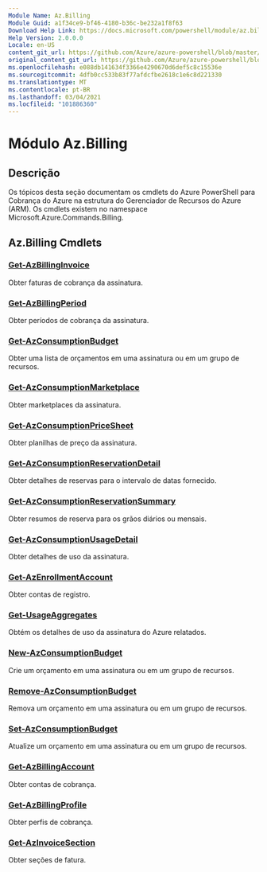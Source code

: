 ```yaml
---
Module Name: Az.Billing
Module Guid: a1f34ce9-bf46-4180-b36c-be232a1f8f63
Download Help Link: https://docs.microsoft.com/powershell/module/az.billing
Help Version: 2.0.0.0
Locale: en-US
content_git_url: https://github.com/Azure/azure-powershell/blob/master/src/Billing/Billing/help/Az.Billing.md
original_content_git_url: https://github.com/Azure/azure-powershell/blob/master/src/Billing/Billing/help/Az.Billing.md
ms.openlocfilehash: e088db141634f3366e4290670d6def5c8c15536e
ms.sourcegitcommit: 4dfb0cc533b83f77afdcfbe2618c1e6c8d221330
ms.translationtype: MT
ms.contentlocale: pt-BR
ms.lasthandoff: 03/04/2021
ms.locfileid: "101886360"
---
```

# Módulo Az.Billing
## Descrição
Os tópicos desta seção documentam os cmdlets do Azure PowerShell para Cobrança do Azure na estrutura do Gerenciador de Recursos do Azure (ARM). Os cmdlets existem no namespace Microsoft.Azure.Commands.Billing.

## Az.Billing Cmdlets
### [Get-AzBillingInvoice](Get-AzBillingInvoice.md)
Obter faturas de cobrança da assinatura.

### [Get-AzBillingPeriod](Get-AzBillingPeriod.md)
Obter períodos de cobrança da assinatura.

### [Get-AzConsumptionBudget](Get-AzConsumptionBudget.md)
Obter uma lista de orçamentos em uma assinatura ou em um grupo de recursos.

### [Get-AzConsumptionMarketplace](Get-AzConsumptionMarketplace.md)
Obter marketplaces da assinatura.

### [Get-AzConsumptionPriceSheet](Get-AzConsumptionPriceSheet.md)
Obter planilhas de preço da assinatura.

### [Get-AzConsumptionReservationDetail](Get-AzConsumptionReservationDetail.md)
Obter detalhes de reservas para o intervalo de datas fornecido.

### [Get-AzConsumptionReservationSummary](Get-AzConsumptionReservationSummary.md)
Obter resumos de reserva para os grãos diários ou mensais.

### [Get-AzConsumptionUsageDetail](Get-AzConsumptionUsageDetail.md)
Obter detalhes de uso da assinatura.

### [Get-AzEnrollmentAccount](Get-AzEnrollmentAccount.md)
Obter contas de registro.

### [Get-UsageAggregates](Get-UsageAggregates.md)
Obtém os detalhes de uso da assinatura do Azure relatados.

### [New-AzConsumptionBudget](New-AzConsumptionBudget.md)
Crie um orçamento em uma assinatura ou em um grupo de recursos.

### [Remove-AzConsumptionBudget](Remove-AzConsumptionBudget.md)
Remova um orçamento em uma assinatura ou em um grupo de recursos.

### [Set-AzConsumptionBudget](Set-AzConsumptionBudget.md)
Atualize um orçamento em uma assinatura ou em um grupo de recursos.

### [Get-AzBillingAccount](Get-AzBillingAccount.md)
Obter contas de cobrança.

### [Get-AzBillingProfile](Get-AzBillingProfile.md)
Obter perfis de cobrança.

### [Get-AzInvoiceSection](Get-AzInvoiceSection.md)
Obter seções de fatura.


